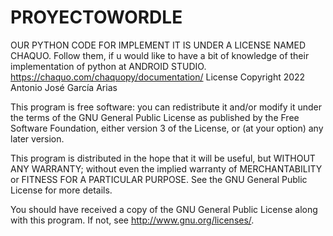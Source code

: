 # PROYECTOWORDLE
OUR PYTHON CODE FOR IMPLEMENT IT  IS UNDER A LICENSE NAMED CHAQUO. 
Follow them, if u would like to have a bit of knowledge of their implementation of python at ANDROID STUDIO.
https://chaquo.com/chaquopy/documentation/
License Copyright 2022 Antonio José García Arias

This program is free software: you can redistribute it and/or modify it under the terms of the GNU General Public License as published by the Free Software Foundation, either version 3 of the License, or (at your option) any later version.

This program is distributed in the hope that it will be useful, but WITHOUT ANY WARRANTY; without even the implied warranty of MERCHANTABILITY or FITNESS FOR A PARTICULAR PURPOSE. See the GNU General Public License for more details.

You should have received a copy of the GNU General Public License along with this program. If not, see http://www.gnu.org/licenses/.
